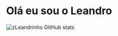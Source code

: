 
# Olá eu sou o Leandro 

![zLeandrinho GitHub stats](https://github-readme-stats.vercel.app/api?username=zLeandrin&show_icons=true&theme=radical)
